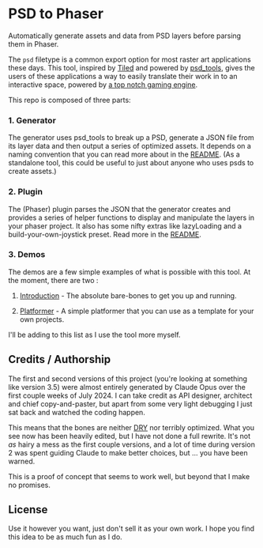 # PSD to Phaser 

Automatically generate assets and data from PSD layers before parsing them in Phaser.  

The `psd` filetype is a common export option for most raster art applications these days.  This tool, inspired by [Tiled](https://www.mapeditor.org/) and powered by [psd_tools](https://pypi.org/project/psd-tools/), gives the users of these applications a way to easily translate their work in to an interactive space, powered by [a top notch gaming engine](https://phaser.io/).

This repo is composed of three parts: 

### 1. Generator

The generator uses psd_tools to break up a PSD, generate a JSON file from its layer data and then output a series of optimized assets.  It depends on a naming convention that you can read more about in the [README](./generator/README.md). (As a standalone tool, this could be useful to just about anyone who uses psds to create assets.)

### 2. Plugin

The (Phaser) plugin parses the JSON that the generator creates and provides a series of helper functions to display and manipulate the layers in your phaser project. It also has some nifty extras like lazyLoading and a build-your-own-joystick preset. Read more in the [README](./plugin/README.md).

### 3. Demos

The demos are a few simple examples of what is possible with this tool.  At the moment, there are two : 

1. [Introduction](/demos/1_introduction/) - The absolute bare-bones to get you up and running.

2. [Platformer](/demos/2_platformer/) - A simple platformer that you can use as a template for your own projects.

I'll be adding to this list as I use the tool more myself.


## Credits / Authorship

The first and second versions of this project (you're looking at something like version 3.5) were almost entirely generated by Claude Opus over the first couple weeks of July 2024. I can take credit as API designer, architect and chief copy-and-paster, but apart from some very light debugging I just sat back and watched the coding happen. 

This means that the bones are neither [DRY](https://en.wikipedia.org/wiki/Don%27t_repeat_yourself) nor terribly optimized.  What you see now has been heavily edited, but I have not done a full rewrite.  It's not _as_ hairy a mess as the first couple versions, and a lot of time during version 2 was spent guiding Claude to make better choices, but ... you have been warned. 

This is a proof of concept that seems to work well, but beyond that I make no promises. 

## License

Use it however you want, just don't sell it as your own work. I hope you find this idea to be as much fun as I do.